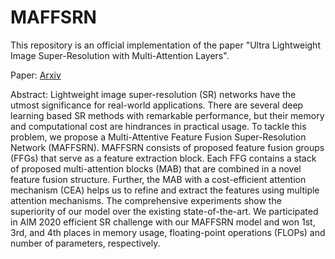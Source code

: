 # MAFFSRN

This repository is an official implementation of the paper "Ultra Lightweight Image Super-Resolution with Multi-Attention Layers".

Paper: <a href="https://ieeexplore.ieee.org/document/8844684">Arxiv</a> 

Abstract: Lightweight image super-resolution (SR) networks have the utmost significance for real-world applications. There are several deep learning based SR methods with remarkable performance, but their memory and computational cost are hindrances in practical usage. To tackle this problem, we propose a Multi-Attentive Feature Fusion Super-Resolution Network (MAFFSRN). MAFFSRN consists of proposed feature fusion groups (FFGs) that serve as a feature extraction block. Each FFG contains a stack of proposed multi-attention blocks (MAB) that are combined in a novel feature fusion structure. Further, the MAB with a cost-efficient attention mechanism (CEA) helps us to refine and extract the features using multiple attention mechanisms. The comprehensive experiments show the superiority of our model over the existing state-of-the-art. We participated in AIM 2020 efficient SR challenge with our MAFFSRN model and won 1st, 3rd, and 4th places in memory usage, floating-point operations (FLOPs) and number of parameters, respectively.


